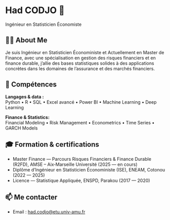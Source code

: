 # Had CODJO 👋

Ingénieur en Statisticien Économiste

## 👨‍💻 About Me

Je suis Ingénieur en Statisticien Économiniste et Actuellement en Master de Finance, avec une spécialisation en gestion des risques financiers et en finance durable, j’allie des bases statistiques solides à des applications concrètes dans les domaines de l’assurance et des marchés financiers.

## 🔧 Compétences

**Langages & data :**  
Python • R • SQL • Excel avancé • Power BI • Machine Learning • Deep Learning

**Finance & Statistics:**  
Financial Modeling • Risk Management • Econometrics • Time Series • GARCH Models

## 🎓 Formation & certifications

- Master Finance — Parcours Risques Financiers & Finance Durable (R2FD), AMSE – Aix‑Marseille Université (2025 — en cours) 
- Diplôme d’Ingénieur en Statisticien Économiniste (ISE), ENEAM, Cotonou (2022 — 2025)
- Licence — Statistique Appliquée, ENSPD, Parakou (2017 — 2020) 

## 📫 Me contacter
- Email : had.codjo@etu.univ-amu.fr
